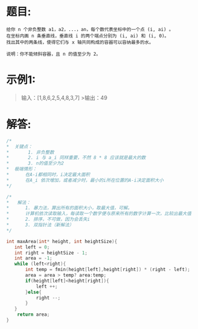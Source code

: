 # 题目:
    给你 n 个非负整数 a1，a2，...，an，每个数代表坐标中的一个点 (i, ai) 。
    在坐标内画 n 条垂直线，垂直线 i 的两个端点分别为 (i, ai) 和 (i, 0)。
    找出其中的两条线，使得它们与 x 轴共同构成的容器可以容纳最多的水。

    说明：你不能倾斜容器，且 n 的值至少为 2。


# 示例1:
    
   >输入：[1,8,6,2,5,4,8,3,7]
    >输出：49


# 解答:
```c
/*
*  关键点：
*       1. 非负整数
*       2. i 与 a_i 同样重要，不然 8 * 8 应该就是最大的数
*       3. n的值至少为2
*  极端情形： 
*      在A-i都相同时，i决定最大面积
*      在A_i 依次增加，或者减少时，最小的i所在位置的A-i决定面积大小
*/

/*
*   解法：
*      1. 暴力法，算出所有的面积大小，取最大值，可解。
*      计算机依次读取输入，每读取一个数字便与原来所有的数字计算一次，比较出最大值
*      2. 排序，不可做，因为会丢失i
*      3. 双指针法（新解法）
*/

int maxArea(int* height, int heightSize){
   int left = 0;
   int right = heightSize - 1;
   int area = -1;
   while (left<right){
       int temp = fmin(height[left],height[right]) * (right - left);
       area = area > temp? area:temp;
       if(height[left]<height[right]){
           left ++;
       }else{
           right --;
       }
   }    
    return area;
}
```
